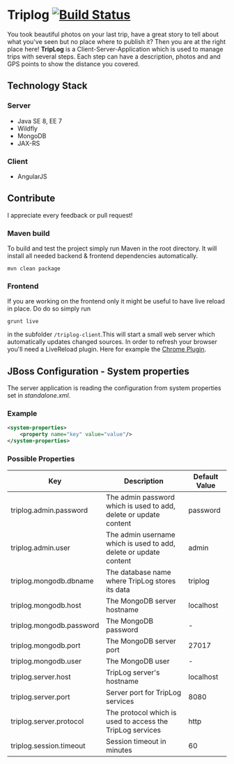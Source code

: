 # Triplog [![Build Status](https://travis-ci.org/nioe/triplog.svg?branch=master)](https://travis-ci.org/nioe/triplog) #

You took beautiful photos on your last trip, have a great story to tell about what you've seen but no place where to publish it?
Then you are at the right place here! __TripLog__ is a Client-Server-Application which is used to manage trips with several steps.
Each step can have a description, photos and and GPS points to show the distance you covered.

## Technology Stack ##

### Server ###
* Java SE 8, EE 7
* Wildfly
* MongoDB
* JAX-RS

### Client ###
* AngularJS

## Contribute ##
I appreciate every feedback or pull request!

### Maven build ###
To build and test the project simply run Maven in the root directory. It will install all needed backend & frontend dependencies automatically.
```shell
mvn clean package
```
### Frontend ###
If you are working on the frontend only it might be useful to have live reload in place. Do do so simply run
```shell
grunt live
```
in the subfolder ``/triplog-client``.This will start a small web server which automatically updates changed sources. In order to refresh your browser you'll need a LiveReload plugin.
Here for example the [Chrome Plugin](https://chrome.google.com/webstore/detail/livereload/jnihajbhpnppcggbcgedagnkighmdlei).


## JBoss Configuration - System properties ##
The server application is reading the configuration from system properties set in *standalone.xml*.

### Example ###
```xml
<system-properties>  
    <property name="key" value="value"/>  
</system-properties>  
```

### Possible Properties ###
|Key|Description|Default Value|
|---|---|---|
|triplog.admin.password|The admin password which is used to add, delete or update content|password|
|triplog.admin.user|The admin username which is used to add, delete or update content|admin|
|triplog.mongodb.dbname|The database name where TripLog stores its data|triplog|
|triplog.mongodb.host|The MongoDB server hostname|localhost|
|triplog.mongodb.password|The MongoDB password|-|
|triplog.mongodb.port|The MongoDB server port|27017|
|triplog.mongodb.user|The MongoDB user|-|
|triplog.server.host|TripLog server's hostname|localhost|
|triplog.server.port|Server port for TripLog services|8080|
|triplog.server.protocol|The protocol which is used to access the TripLog services|http|
|triplog.session.timeout|Session timeout in minutes|60|
